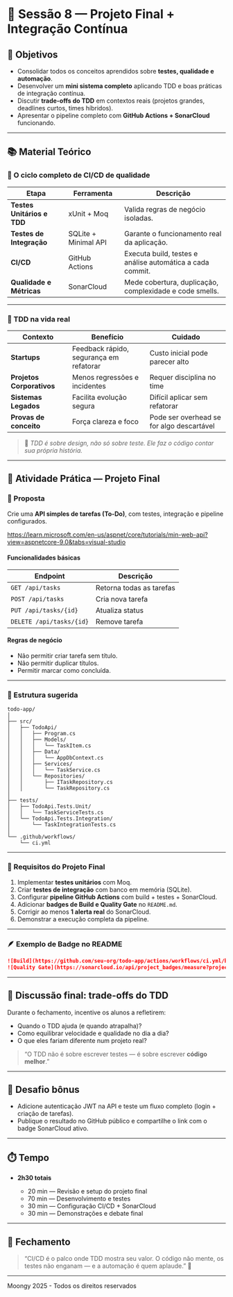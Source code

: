 # 🚀 Sessão 8 — Projeto Final + Integração Contínua

## 🎯 Objetivos

* Consolidar todos os conceitos aprendidos sobre **testes, qualidade e automação**.
* Desenvolver um **mini sistema completo** aplicando TDD e boas práticas de integração contínua.
* Discutir **trade-offs do TDD** em contextos reais (projetos grandes, deadlines curtos, times híbridos).
* Apresentar o pipeline completo com **GitHub Actions + SonarCloud** funcionando.

---

## 📚 Material Teórico

### 🧱 O ciclo completo de CI/CD de qualidade

| Etapa                      | Ferramenta           | Descrição                                                 |
| -------------------------- | -------------------- | --------------------------------------------------------- |
| **Testes Unitários e TDD** | xUnit + Moq          | Valida regras de negócio isoladas.                        |
| **Testes de Integração**   | SQLite + Minimal API | Garante o funcionamento real da aplicação.                |
| **CI/CD**                  | GitHub Actions       | Executa build, testes e análise automática a cada commit. |
| **Qualidade e Métricas**   | SonarCloud           | Mede cobertura, duplicação, complexidade e code smells.   |

---

### 💬 TDD na vida real

| Contexto                  | Benefício                               | Cuidado                                   |
| ------------------------- | --------------------------------------- | ----------------------------------------- |
| **Startups**              | Feedback rápido, segurança em refatorar | Custo inicial pode parecer alto           |
| **Projetos Corporativos** | Menos regressões e incidentes           | Requer disciplina no time                 |
| **Sistemas Legados**      | Facilita evolução segura                | Difícil aplicar sem refatorar             |
| **Provas de conceito**    | Força clareza e foco                    | Pode ser overhead se for algo descartável |

> 🧠 *TDD é sobre design, não só sobre teste. Ele faz o código contar sua própria história.*

---

## 🧪 Atividade Prática — Projeto Final

### 🔧 Proposta

Crie uma **API simples de tarefas (To-Do)**, com testes, integração e pipeline configurados.


https://learn.microsoft.com/en-us/aspnet/core/tutorials/min-web-api?view=aspnetcore-9.0&tabs=visual-studio

#### Funcionalidades básicas

| Endpoint                 | Descrição                |
| ------------------------ | ------------------------ |
| `GET /api/tasks`         | Retorna todas as tarefas |
| `POST /api/tasks`        | Cria nova tarefa         |
| `PUT /api/tasks/{id}`    | Atualiza status          |
| `DELETE /api/tasks/{id}` | Remove tarefa            |

#### Regras de negócio

* Não permitir criar tarefa sem título.
* Não permitir duplicar títulos.
* Permitir marcar como concluída.

---

### 🧩 Estrutura sugerida

```
todo-app/
│
├── src/
│   ├── TodoApi/
│   │   ├── Program.cs
│   │   ├── Models/
│   │   │   └── TaskItem.cs
│   │   ├── Data/
│   │   │   └── AppDbContext.cs
│   │   ├── Services/
│   │   │   └── TaskService.cs
│   │   └── Repositories/
│   │       ├── ITaskRepository.cs
│   │       └── TaskRepository.cs
│
├── tests/
│   ├── TodoApi.Tests.Unit/
│   │   └── TaskServiceTests.cs
│   └── TodoApi.Tests.Integration/
│       └── TaskIntegrationTests.cs
│
└── .github/workflows/
    └── ci.yml
```

---

### 🧠 Requisitos do Projeto Final

1. Implementar **testes unitários** com Moq.
2. Criar **testes de integração** com banco em memória (SQLite).
3. Configurar **pipeline GitHub Actions** com build + testes + SonarCloud.
4. Adicionar **badges de Build e Quality Gate** no `README.md`.
5. Corrigir ao menos **1 alerta real** do SonarCloud.
6. Demonstrar a execução completa da pipeline.

---

### 🪶 Exemplo de Badge no README

```markdown
![Build](https://github.com/seu-org/todo-app/actions/workflows/ci.yml/badge.svg)
![Quality Gate](https://sonarcloud.io/api/project_badges/measure?project=seu-org_todo-app&metric=alert_status)
```

---

## 💬 Discussão final: trade-offs do TDD

Durante o fechamento, incentive os alunos a refletirem:

* Quando o TDD ajuda (e quando atrapalha)?
* Como equilibrar velocidade e qualidade no dia a dia?
* O que eles fariam diferente num projeto real?

> “O TDD não é sobre escrever testes — é sobre escrever **código melhor**.”

---

## 🧭 Desafio bônus

* Adicione autenticação JWT na API e teste um fluxo completo (login + criação de tarefas).
* Publique o resultado no GitHub público e compartilhe o link com o badge SonarCloud ativo.

---

## ⏱️ Tempo

* **2h30 totais**

  * 20 min — Revisão e setup do projeto final
  * 70 min — Desenvolvimento e testes
  * 30 min — Configuração CI/CD + SonarCloud
  * 30 min — Demonstrações e debate final

---

## 💬 Fechamento

> “CI/CD é o palco onde TDD mostra seu valor.
> O código não mente, os testes não enganam — e a automação é quem aplaude.” 👏

---
Moongy 2025 - Todos os direitos reservados
